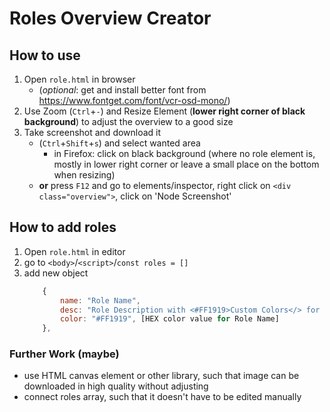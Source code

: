 # Roles Overview Creator

## How to use 
1) Open `role.html` in browser
    - (*optional*: get and install better font from https://www.fontget.com/font/vcr-osd-mono/)
2) Use Zoom (`Ctrl`+`-`) and Resize Element (**lower right corner of black background**) to adjust the overview to a good size
3) Take screenshot and download it
    - (`Ctrl`+`Shift`+`s`) and select wanted area
        - in Firefox: click on black background (where no role element is, mostly in lower right corner or leave a small place on the bottom when resizing)
    - **or** press `F12` and go to elements/inspector, right click on `<div class="overview">`, click on 'Node Screenshot'

## How to add roles
1) Open `role.html` in editor
2) go to `<body>`/`<script>`/`const roles = []`
3) add new object 
    ```javascript
        {
            name: "Role Name",
            desc: "Role Description with <#FF1919>Custom Colors</> for single words",
            color: "#FF1919", [HEX color value for Role Name]
        }, 
    ```

### Further Work (maybe)
- use HTML canvas element or other library, such that image can be downloaded in high quality without adjusting
- connect roles array, such that it doesn't have to be edited manually
